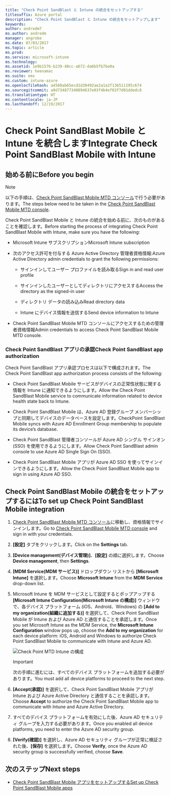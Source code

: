 ```yaml
---
title: "Check Point SandBlast と Intune の統合をセットアップする"
titlesuffix: Azure portal
description: "Check Point SandBlast と Intune の統合をセットアップします"
keywords: 
author: andredm7
ms.author: andredm
manager: angrobe
ms.date: 07/03/2017
ms.topic: article
ms.prod: 
ms.service: microsoft-intune
ms.technology: 
ms.assetid: 1e9b1576-b239-48cc-a672-da6b5fb7be0a
ms.reviewer: heenamac
ms.suite: ems
ms.custom: intune-azure
ms.openlocfilehash: a4560ab65ecd1d30492ae2a1a2f136511195c674
ms.sourcegitcommit: a9d734877340894637e03f4b4ef83f7d01ddedc8
ms.translationtype: HT
ms.contentlocale: ja-JP
ms.lasthandoff: 12/19/2017
---
```

# <a name="integrate-check-point-sandblast-mobile-with-intune"></a><span data-ttu-id="91e54-103">Check Point SandBlast Mobile と Intune を統合します</span><span class="sxs-lookup"><span data-stu-id="91e54-103">Integrate Check Point SandBlast Mobile with Intune</span></span>

## <a name="before-you-begin"></a><span data-ttu-id="91e54-104">始める前に</span><span class="sxs-lookup"><span data-stu-id="91e54-104">Before you begin</span></span>

> [!NOTE] 
> <span data-ttu-id="91e54-105">以下の手順は、[Check Point SandBlast Mobile MTD コンソール](https://intune-4.eu1.locsec.net/)で行う必要があります。</span><span class="sxs-lookup"><span data-stu-id="91e54-105">The steps below need to be taken in the [Check Point SandBlast Mobile MTD console](https://intune-4.eu1.locsec.net/).</span></span>

<span data-ttu-id="91e54-106">Check Point SandBlast Mobile と Intune の統合を始める前に、次のものがあることを確認します。</span><span class="sxs-lookup"><span data-stu-id="91e54-106">Before starting the process of integrating Check Point SandBlast Mobile with Intune, make sure you have the following:</span></span>

-   <span data-ttu-id="91e54-107">Microsoft Intune サブスクリプション</span><span class="sxs-lookup"><span data-stu-id="91e54-107">Microsoft Intune subscription</span></span>

-   <span data-ttu-id="91e54-108">次のアクセス許可を付与する Azure Active Directory 管理者資格情報:</span><span class="sxs-lookup"><span data-stu-id="91e54-108">Azure Active Directory admin credentials to grant the following permissions:</span></span>

    -   <span data-ttu-id="91e54-109">サインインしてユーザー プロファイルを読み取る</span><span class="sxs-lookup"><span data-stu-id="91e54-109">Sign in and read user profile</span></span>

    -   <span data-ttu-id="91e54-110">サインインしたユーザーとしてディレクトリにアクセスする</span><span class="sxs-lookup"><span data-stu-id="91e54-110">Access the directory as the signed-in user</span></span>

    -   <span data-ttu-id="91e54-111">ディレクトリ データの読み込み</span><span class="sxs-lookup"><span data-stu-id="91e54-111">Read directory data</span></span>

    -   <span data-ttu-id="91e54-112">Intune にデバイス情報を送信する</span><span class="sxs-lookup"><span data-stu-id="91e54-112">Send device information to Intune</span></span>

-   <span data-ttu-id="91e54-113">Check Point SandBlast Mobile MTD コンソールにアクセスするための管理者資格情報</span><span class="sxs-lookup"><span data-stu-id="91e54-113">Admin credentials to access Check Point SandBlast Mobile MTD console.</span></span>

### <a name="check-point-sandblast-app-authorization"></a><span data-ttu-id="91e54-114">Check Point SandBlast アプリの承認</span><span class="sxs-lookup"><span data-stu-id="91e54-114">Check Point SandBlast app authorization</span></span>

<span data-ttu-id="91e54-115">Check Point SandBlast アプリ承認プロセスは以下で構成されます。</span><span class="sxs-lookup"><span data-stu-id="91e54-115">The Check Point SandBlast app authorization process consists of the following:</span></span>

-   <span data-ttu-id="91e54-116">Check Point SandBlast Mobile サービスがデバイスの正常性状態に関する情報を Intune に通知できるようにします。</span><span class="sxs-lookup"><span data-stu-id="91e54-116">Allow the Check Point SandBlast Mobile service to communicate information related to device health state back to Intune.</span></span>

-   <span data-ttu-id="91e54-117">Check Point SandBlast Mobile は、Azure AD 登録グループ メンバーシップと同期してデバイスのデータベースを設定します。</span><span class="sxs-lookup"><span data-stu-id="91e54-117">CheckPoint SandBlast Mobile syncs with Azure AD Enrollment Group membership to populate its device’s database.</span></span>

-   <span data-ttu-id="91e54-118">Check Point SandBlast 管理者コンソールが Azure AD シングル サインオン (SSO) を使用できるようにします。</span><span class="sxs-lookup"><span data-stu-id="91e54-118">Allow Check Point SandBlast admin console to use Azure AD Single Sign On (SSO).</span></span>

-   <span data-ttu-id="91e54-119">Check Point SandBlast Mobile アプリが Azure AD SSO を使ってサインインできるようにします。</span><span class="sxs-lookup"><span data-stu-id="91e54-119">Allow the Check Point SandBlast Mobile app to sign in using Azure AD SSO.</span></span>

## <a name="to-set-up-check-point-sandblast-mobile-integration"></a><span data-ttu-id="91e54-120">Check Point SandBlast Mobile の統合をセットアップするには</span><span class="sxs-lookup"><span data-stu-id="91e54-120">To set up Check Point SandBlast Mobile integration</span></span>

1.  <span data-ttu-id="91e54-121">[Check Point SandBlast Mobile MTD コンソール](https://intune-4.eu1.locsec.net/)に移動し、資格情報でサインインします。</span><span class="sxs-lookup"><span data-stu-id="91e54-121">Go to [Check Point SandBlast Mobile MTD console](https://intune-4.eu1.locsec.net/) and sign in with your credentials.</span></span>

2.  <span data-ttu-id="91e54-122">**[設定]** タブをクリックします。</span><span class="sxs-lookup"><span data-stu-id="91e54-122">Click on the **Settings** tab.</span></span>

3.  <span data-ttu-id="91e54-123">**[Device management\(デバイス管理\)]**、**[設定]** の順に選択します。</span><span class="sxs-lookup"><span data-stu-id="91e54-123">Choose **Device management**, then **Settings**.</span></span>

4.  <span data-ttu-id="91e54-124">**[MDM Service\(MDM サービス\)]** ドロップダウン リストから **[Microsoft Intune]** を選択します。</span><span class="sxs-lookup"><span data-stu-id="91e54-124">Choose **Microsoft Intune** from the **MDM Service** drop-down list.</span></span>

5.  <span data-ttu-id="91e54-125">Microsoft Intune を MDM サービスとして設定するとポップアップする **[Microsoft Intune Configuration\(Microsoft Intune の構成\)]** ウィンドウで、各デバイス プラットフォーム (iOS、Android、Windows) の **[Add to my organization\(組織に追加する\)]** を選択して、Check Point SandBlast Mobile が Intune および Azure AD と通信することを承認します。</span><span class="sxs-lookup"><span data-stu-id="91e54-125">Once you set Microsoft Intune as the MDM Service, the **Microsoft Intune Configuration** window pops up, choose the **Add to my organization** for each device platform: iOS, Android and Windows to authorize Check Point SandBlast Mobile to communicate with Intune and Azure AD.</span></span>

    ![Check Point MTD Intune の構成](./media/checkpoint-MTD-1.PNG)

    > [!IMPORTANT]
    > <span data-ttu-id="91e54-127">次の手順に進むには、すべてのデバイス プラットフォームを追加する必要があります。</span><span class="sxs-lookup"><span data-stu-id="91e54-127">You must add all device platforms to proceed to the next step.</span></span>

6.  <span data-ttu-id="91e54-128">**[Accept\(承認\)]** を選択して、Check Point SandBlast Mobile アプリが Intune および Azure Active Directory と通信することを承認します。</span><span class="sxs-lookup"><span data-stu-id="91e54-128">Choose **Accept** to authorize the Check Point SandBlast Mobile app to communicate with Intune and Azure Active Directory.</span></span>

7.  <span data-ttu-id="91e54-129">すべてのデバイス プラットフォームを有効にした後、Azure AD セキュリティ グループを入力する必要があります。</span><span class="sxs-lookup"><span data-stu-id="91e54-129">Once you enabled all device platforms, you need to enter the Azure AD security group.</span></span>

8.  <span data-ttu-id="91e54-130">**[Verify\(確認\)]** を選択し、Azure AD セキュリティ グループが正常に検証された後、**[保存]** を選択します。</span><span class="sxs-lookup"><span data-stu-id="91e54-130">Choose **Verify**, once the Azure AD security group is successfully verified, choose **Save**.</span></span>

## <a name="next-steps"></a><span data-ttu-id="91e54-131">次のステップ</span><span class="sxs-lookup"><span data-stu-id="91e54-131">Next steps</span></span>

- [<span data-ttu-id="91e54-132">Check Point SandBlast Mobile アプリをセットアップする</span><span class="sxs-lookup"><span data-stu-id="91e54-132">Set up Check Point SandBlast Mobile apps</span></span>](mtd-apps-ios-app-configuration-policy-add-assign.md)